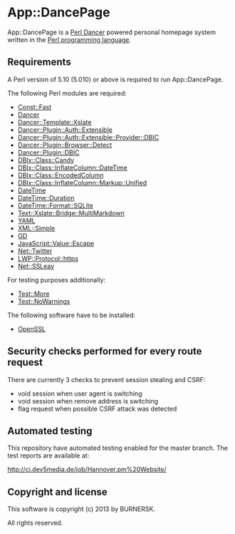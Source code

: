 App::DancePage
==============

App::DancePage is a [Perl Dancer](http://perldancer.org/) powered personal
homepage system written in the
[Perl programming language](http://www.perl.org/).

Requirements
------------

A Perl version of 5.10 (5.010) or above is required to run App::DancePage.

The following Perl modules are required:

* [Const::Fast](http://p3rl.org/Const::Fast)
* [Dancer](http://p3rl.org/Dancer)
* [Dancer::Template::Xslate](http://p3rl.org/Dancer::Template::Xslate)
* [Dancer::Plugin::Auth::Extensible](http://p3rl.org/Dancer::Plugin::Auth::Extensible)
* [Dancer::Plugin::Auth::Extensible::Provider::DBIC](http://p3rl.org/Dancer::Plugin::Auth::Extensible)
* [Dancer::Plugin::Browser::Detect](http://p3rl.org/Dancer::Plugin::Browser::Detect)
* [Dancer::Plugin::DBIC](http://p3rl.org/Dancer::Plugin::DBIC)
* [DBIx::Class::Candy](http://p3rl.org/DBIx::Class::Candy)
* [DBIx::Class::InflateColumn::DateTime](http://p3rl.org/DBIx::Class::InflateColumn::DateTime)
* [DBIx::Class::EncodedColumn](http://p3rl.org/DBIx::Class::EncodedColumn)
* [DBIx::Class::InflateColumn::Markup::Unified](http://p3rl.org/DBIx::Class::InflateColumn::Markup::Unified)
* [DateTime](http://p3rl.org/DateTime)
* [DateTime::Duration](http://p3rl.org/DateTime::Duration)
* [DateTime::Format::SQLite](http://p3rl.org/DateTime::Format::SQLite)
* [Text::Xslate::Bridge::MultiMarkdown](http://p3rl.org/Text::Xslate::Bridge::MultiMarkdown)
* [YAML](http://p3rl.org/YAML)
* [XML::Simple](http://p3rl.org/XML::Simple)
* [GD](http://p3rl.org/GD)
* [JavaScript::Value::Escape](http://p3rl.org/JavaScript::Value::Escape)
* [Net::Twitter](http://p3rl.org/Net::Twitter)
* [LWP::Protocol::https](http://p3rl.org/LWP::Protocol::https)
* [Net::SSLeay](http://p3rl.org/Net::SSLeay)

For testing purposes additionally:

* [Test::More](http://p3rl.org/Test::More)
* [Test::NoWarnings](http://p3rl.org/Test::NoWarnings)

The following software have to be installed:

* [OpenSSL](http://www.openssl.org/)

Security checks performed for every route request
-------------------------------------------------

There are currently 3 checks to prevent session stealing and CSRF:

* void session when user agent is switching
* void session when remove address is switching
* flag request when possible CSRF attack was detected

Automated testing
-----------------

This repository have automated testing enabled for the master branch. The test reports are available at:

http://ci.dev5media.de/job/Hannover.pm%20Website/

Copyright and license
---------------------

This software is copyright (c) 2013 by BURNERSK.
 
All rights reserved.

